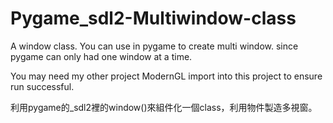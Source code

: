 # Pygame_sdl2-Multiwindow-class
A window class. You can use in pygame to create multi window. since pygame can only had one window at a time.

You may need my other project ModernGL import into this project to ensure run successful.

利用pygame的_sdl2裡的window()來組件化一個class，利用物件製造多視窗。
